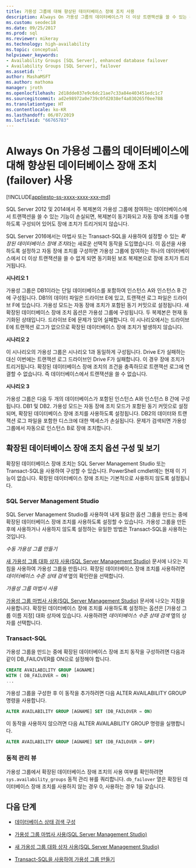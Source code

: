 ```yaml
---
title: 가용성 그룹에 대해 향상된 데이터베이스 장애 조치 사용
description: Always On 가용성 그룹의 데이터베이스가 더 이상 트랜잭션을 쓸 수 있는 경우 장애 조치(failover)를 트리거하는 향상된 데이터베이스 장애 조치(failover)를 활성화하는 단계입니다.
ms.custom: seodec18
ms.date: 09/25/2017
ms.prod: sql
ms.reviewer: mikeray
ms.technology: high-availability
ms.topic: conceptual
helpviewer_keywords:
- Availability Groups [SQL Server], enhanced database failover
- Availability Groups [SQL Server], failover
ms.assetid: ''
author: MashaMSFT
ms.author: mathoma
manager: jroth
ms.openlocfilehash: 2d18dde037e9c6dc21ae7c33a84e403451edc1c7
ms.sourcegitcommit: ad2e98972a0e739c0fd2038ef4a030265f0ee788
ms.translationtype: HT
ms.contentlocale: ko-KR
ms.lasthandoff: 06/07/2019
ms.locfileid: "66765783"
---
```

# <a name="enable-enhanced-database-failover-to-a-database-in-an-always-on-availability-group"></a>Always On 가용성 그룹의 데이터베이스에 대해 향상된 데이터베이스 장애 조치(failover) 사용
[!INCLUDE[appliesto-ss-xxxx-xxxx-xxx-md](../../../includes/appliesto-ss-xxxx-xxxx-xxx-md.md)]

SQL Server 2012 및 2014에서 주 복제본의 가용성 그룹에 참여하는 데이터베이스에서 트랜잭션을 쓸 수 있는 기능이 손실되면, 복제본이 동기화되고 자동 장애 조치를 수행하도록 구성되어 있어도 장애 조치가 트리거되지 않습니다.

SQL Server 2016에서는 마법사 또는 Transact-SQL을 사용하여 설정할 수 있는 *확장된 데이터베이스 장애 조치*라는 새로운 선택적 동작을 도입했습니다. 이 옵션을 사용하도록 설정하고 자동 장애 조치를 구성하면 가용성 그룹에 참여하는 하나의 데이터베이스에서 더 이상 트랜잭션을 쓸 수 없게 되면 동기화된 보조 복제본으로 장애 조치가 트리거됩니다.

**시나리오 1**

가용성 그룹은 DB1이라는 단일 데이터베이스를 포함하여 인스턴스 A와 인스턴스 B 간에 구성됩니다. DB1의 데이터 파일은 드라이브 E에 있고, 트랜잭션 로그 파일은 드라이브 F에 있습니다. 가용성 모드는 자동 장애 조치가 포함된 동기 커밋으로 설정됩니다. 새 확장된 데이터베이스 장애 조치 옵션은 가용성 그룹에 구성됩니다. 두 복제본은 현재 동기화된 상태입니다. 드라이브 E에 문제가 있어 실패합니다. 이 시나리오에서는 드라이브 E에 트랜잭션 로그가 없으므로 확장된 데이터베이스 장애 조치가 발생하지 않습니다.  

**시나리오 2**

이 시나리오의 가용성 그룹은 시나리오 1과 동일하게 구성됩니다. Drive E가 실패하는 대신 이번에는 트랜잭션 로그 드라이브인 Drive F가 실패합니다. 이 경우 장애 조치가 트리거됩니다. 확장된 데이터베이스 장애 조치의 조건을 충족하므로 트랜잭션 로그에 연결할 수 없습니다. 즉 데이터베이스에서 트랜잭션을 쓸 수 없습니다.

**시나리오 3**

가용성 그룹은 다음 두 개의 데이터베이스가 포함된 인스턴스 A와 인스턴스 B 간에 구성됩니다. DB1 및 DB2. 가용성 모드는 자동 장애 조치 모드가 포함된 동기 커밋으로 설정되며, 확장된 데이터베이스 장애 조치를 사용하도록 설정됩니다. DB2의 데이터와 트랜잭션 로그 파일을 포함한 디스크에 대한 액세스가 손실됩니다. 문제가 검색되면 가용성 그룹에서 자동으로 인스턴스 B로 장애 조치합니다.

## <a name="configure-and-view-the-enhanced-database-failover-option"></a>확장된 데이터베이스 장애 조치 옵션 구성 및 보기

확장된 데이터베이스 장애 조치는 SQL Server Management Studio 또는 Transact-SQL을 사용하여 구성할 수 있습니다. PowerShell cmdlet에는 현재 이 기능이 없습니다. 확장된 데이터베이스 장애 조치는 기본적으로 사용하지 않도록 설정됩니다.

### <a name="sql-server-management-studio"></a>SQL Server Management Studio

SQL Server Management Studio를 사용하여 내게 필요한 옵션 그룹을 만드는 중에 확장된 데이터베이스 장애 조치를 사용하도록 설정할 수 있습니다. 가용성 그룹을 만든 후에 사용하거나 사용하지 않도록 설정하는 유일한 방법은 Transact-SQL을 사용하는 것입니다.

*수동 가용성 그룹 만들기*

[새 가용성 그룹 대화 상자 사용(SQL Server Management Studio)](use-the-new-availability-group-dialog-box-sql-server-management-studio.md) 문서에 나오는 지침을 사용하여 가용성 그룹을 만듭니다. 확장된 데이터베이스 장애 조치를 사용하려면 *데이터베이스 수준 상태 검색* 옆의 확인란을 선택합니다.

*가용성 그룹 마법사 사용*

[가용성 그룹 마법사 사용(SQL Server Management Studio)](use-the-availability-group-wizard-sql-server-management-studio.md) 문서에 나오는 지침을 사용합니다. 확장된 데이터베이스 장애 조치를 사용하도록 설정하는 옵션은 [가용성 그룹 이름 지정] 대화 상자에 있습니다. 사용하려면 *데이터베이스 수준 상태 검색* 옆의 상자를 선택합니다.

### <a name="transact-sql"></a>Transact-SQL

가용성 그룹을 만드는 중에 확장된 데이터베이스 장애 조치 동작을 구성하려면 다음과 같이 DB_FAILOVER를 ON으로 설정해야 합니다.

```SQL
CREATE AVAILABILITY GROUP [AGNAME]
WITH ( DB_FAILOVER = ON)
...
```
가용성 그룹을 구성한 후 이 동작을 추가하려면 다음 ALTER AVAILABILITY GROUP 명령을 사용합니다.
```SQL
ALTER AVAILABILITY GROUP [AGNAME] SET (DB_FAILOVER = ON)
```
이 동작을 사용하지 않으려면 다음 ALTER AVAILABILITY GROUP 명령을 실행합니다.
```SQL
ALTER AVAILABILITY GROUP [AGNAME] SET (DB_FAILOVER = OFF)
```
### <a name="dynamic-management-view"></a>동적 관리 뷰
가용성 그룹에서 확장된 데이터베이스 장애 조치의 사용 여부를 확인하려면 `sys.availability_groups` 동적 관리 뷰를 쿼리합니다. `db_failover` 열은 확장된 데이터베이스 장애 조치를 사용하지 않는 경우 0, 사용하는 경우 1을 갖습니다. 

## <a name="next-steps"></a>다음 단계 

- [데이터베이스 상태 검색 구성](sql-server-always-on-database-health-detection-failover-option.md)

- [가용성 그룹 마법사 사용(SQL Server Management Studio)](use-the-availability-group-wizard-sql-server-management-studio.md)

- [새 가용성 그룹 대화 상자 사용(SQL Server Management Studio)](use-the-new-availability-group-dialog-box-sql-server-management-studio.md)
 
- [Transact-SQL을 사용하여 가용성 그룹 만들기](create-an-availability-group-transact-sql.md)

